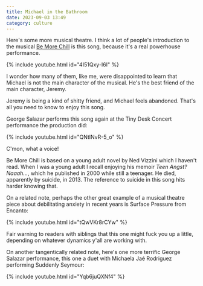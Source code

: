```yaml
---
title: Michael in the Bathroom
date: 2023-09-03 13:49
category: culture
---
```


Here's some more musical theatre.
I think a lot of people's introduction to the musical [Be More Chill](https://en.wikipedia.org/wiki/Be_More_Chill_(musical)) is this song, because it's a real powerhouse performance.

{% include youtube.html id="4I51Qxy-I6I" %}

I wonder how many of them, like me, were disappointed to learn that Michael is not the main character of the musical.
He's the best friend of the main character, Jeremy.

Jeremy is being a kind of shitty friend, and Michael feels abandoned.
That's all you need to know to enjoy this song.

George Salazar performs this song again at the Tiny Desk Concert performance the production did:

{% include youtube.html id="QNtlNvR-5_o" %}

C'mon, what a voice!

Be More Chill is based on a young adult novel by Ned Vizzini which I haven't read.
When I was a young adult I recall enjoying his memoir _Teen Angst? Naaah..._, which he published in 2000 while still a teenager.
He died, apparently by suicide, in 2013.
The reference to suicide in this song hits harder knowing that.

On a related note, perhaps the other great example of a musical theatre piece about debilitating anxiety in recent years is Surface Pressure from Encanto:

{% include youtube.html id="tQwVKr8rCYw" %}

Fair warning to readers with siblings that this one might fuck you up a little, depending on whatever dynamics y'all are working with.

On another tangentically related note, here's one more terrific George Salazar performance, this one a duet with Michaela Jaé Rodriguez performing Suddenly Seymour:

{% include youtube.html id="Yqb6juQXNf4" %}
